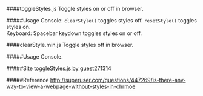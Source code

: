 ####toggleStyles.js
Toggle styles on or off in browser.

#####Usage
Console:
`clearStyle()` toggles styles off.
`resetStyle()` toggles styles on.     
Keyboard:
Spacebar keydown toggles styles on or off.

####clearStyle.min.js
Toggle styles off in browser.

#####Usage
Console.

#####Site
[toggleStyles.js by guest271314](http://guest271314.com/toggleStyles/index.html)

#####Reference
http://superuser.com/questions/447269/is-there-any-way-to-view-a-webpage-without-styles-in-chrmoe

